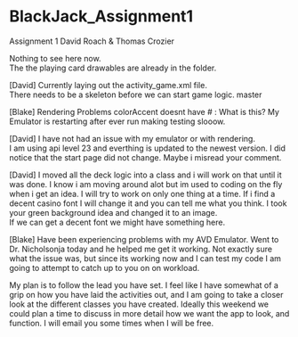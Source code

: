 # BlackJack_Assignment1

Assignment 1
David Roach & Thomas Crozier


Nothing to see here now.  
The the playing card drawables are already in the folder.

[David]
Currently laying out the activity_game.xml file.  
There needs to be a skeleton before we can start game logic.
master

[Blake]
Rendering Problems colorAccent doesnt have # : What is this?
My Emulator is restarting after ever run making testing slooow.

[David]
I have not had an issue with my emulator or with rendering.  
I am using api level 23 and everthing is updated to the newest version.
I did notice that the start page did not change.  Maybe i misread your comment.

[David]
I moved all the deck logic into a class and i will work on that until it was done.
I know i am moving around alot but im used to coding on the fly when i get an idea.
I will try to work on only one thing at a time.
If i find a decent casino font I will change it and you can tell me what you think.
I took your green background idea and changed it to an image.  
If we can get a decent font we might have something here.

[Blake]
Have been experiencing problems with my AVD Emulator. Went to Dr. Nicholsonja today and he
helped me get it working. Not exactly sure what the issue was, but since its working now and
I can test my code I am going to attempt to catch up to you on on workload.

My plan is to follow the lead you have set. I feel like I have somewhat of a grip on how you have
laid the activities out, and I am going to take a closer look at the different classes you have
created. Ideally this weekend we could plan a time to discuss in more detail how we want the
app to look, and function. I will email you some times when I will be free. 